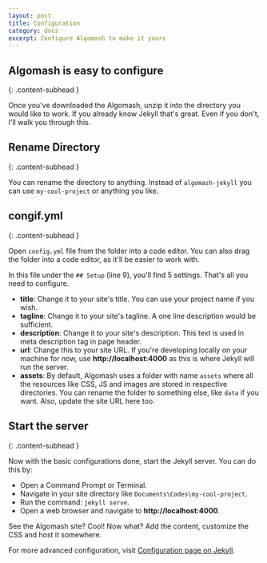 ```yaml
---
layout: post
title: Configuration
category: docs
excerpt: Configure Algomash to make it yours
---
```


## Algomash is easy to configure
{: .content-subhead }

Once you've downloaded the Algomash, unzip it into the directory you would like to work. If you already know Jekyll that's great. Even if you don't, I'll walk you through this.

## Rename Directory
{: .content-subhead }

You can rename the directory to anything. Instead of `algomash-jekyll` you can use `my-cool-project` or anything you like.

## congif.yml
{: .content-subhead }

Open `config.yml` file from the folder into a code editor. You can also drag the folder into a code editor, as it'll be easier to work with.

In this file under the `## Setup` (line 9), you'll find 5 settings. That's all you need to configure.

* **title**: Change it to your site's title. You can use your project name if you wish.
* **tagline**: Change it to your site's tagline. A one line description would be sufficient.
* **description**: Change it to your site's description. This text is used in meta description tag in page header.
* **url**: Change this to your site URL. If you're developing locally on your machine for now, use **http://localhost:4000** as this is where Jekyll will run the server.
* **assets**: By default, Algomash uses a folder with name `assets` where all the resources like CSS, JS and images are stored in respective directories. You can rename the folder to something else, like `data` if you want. Also, update the site URL here too.

## Start the server
{: .content-subhead }

Now with the basic configurations done, start the Jekyll server. You can do this by:

* Open a Command Prompt or Terminal.
* Navigate in your site directory like `Documents\Codes\my-cool-project`.
* Run the command: `jekyll serve`.
* Open a web browser and navigate to **http://localhost:4000**.

See the Algomash site? Cool! Now what? Add the content, customize the CSS and host it somewhere.

For more advanced configuration, visit [Configuration page on Jekyll](http://jekyllrb.com/docs/configuration/).